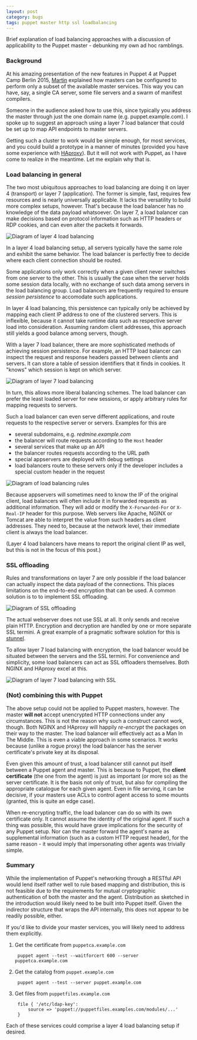 ```yaml
---
layout: post
category: bugs
tags: puppet master http ssl loadbalancing
---
```


Brief explanation of load balancing approaches
with a discussion of applicability to the Puppet
master - debunking my own ad hoc ramblings.

### Background

At his amazing presentation of the new features in Puppet 4 at
Puppet Camp Berlin 2015, [Martin](https://twitter.com/tuxmea)
explained how masters can be configured to perform only a subset of
the available master services. This way you can have, say, a single
CA server, some file servers and a swarm of manifest compilers.

Someone in the audience asked how to use this, since typically you
address the master through just the one domain name (e.g. puppet.example.com).
I spoke up to suggest an approach using a layer 7 load balancer
that could be set up to map API endpoints to master servers.

Getting such a cluster to work would be simple enough, for most services,
and you could build a prototype in a manner of minutes (provided
you have some experience with [HAproxy](http://www.haproxy.org/)).
But it will not work with Puppet, as I have come to realize in the
meantime. Let me explain why that is.

### Load balancing in general

The two most ubiquitous approaches to load balancing are doing it
on layer 4 (transport) or layer 7 (application). The former is simple,
fast, requires few resources and is nearly universally applicable.
It lacks the versatility to build more complex setups, however.
That's because the load balancer has no knowledge of the data payload
whatsoever. On layer 7, a load balancer can make decisions based
on protocol information such as HTTP headers or RDP cookies, and can
even alter the packets it forwards.

![Diagram of layer 4 load balancing](https://cloud.githubusercontent.com/assets/436765/7339436/e8b2b086-ec6e-11e4-9719-83cf13e42235.png)

In a layer 4 load balancing setup, all servers typically have the
same role and exhibit the same behavior. The load balancer is
perfectly free to decide where each client connection should be
routed.

Some applications only work correctly when a given client
never switches from one server to the other. This is usually the case
when the server holds some session data locally, with no exchange
of such data among servers in the load balancing group. Load
balancers are frequently required to ensure *session persistence*
to accomodate such applications.

In layer 4 load balancing, this persistence can typically only be achieved
by mapping each client IP address to one of the clustered servers.
This is inflexible, because it cannot take runtime data such as
respective server load into consideration. Assuming random
client addresses, this approach still yields a good balance among
servers, though.

With a layer 7 load balancer, there are more sophisticated methods
of achieving session persistence. For example, an HTTP load balancer
can inspect the request and response headers passed between clients
and servers. It can store a table of session identifiers that it
finds in cookies. It "knows" which session is kept on which server.

![Diagram of layer 7 load balancing](https://cloud.githubusercontent.com/assets/436765/7339438/e8b63544-ec6e-11e4-9a66-b790178ea586.png)

In turn, this allows more liberal balancing schemes. The load balancer
can prefer the least loaded server for new sessions, or apply
arbitrary rules for mapping requests to servers.

Such a load balancer can even serve different applications,
and route requests to the respective server or servers. Examples for
this are

 * several subdomains, e.g. *redmine.example.com*
  * the balancer will route requests according to the `Host` header
 * several services that make up an API
  * the balancer routes requests according to the URL path
 * special appservers are deployed with debug settings
  * load balancers route to these servers only if
    the developer includes a special custom header in the request

![Diagram of load balancing rules](https://cloud.githubusercontent.com/assets/436765/7339426/82de8f50-ec6e-11e4-9d24-09ffe0c205b0.png)

Because appservers will sometimes need to know the IP of the original
client, load balancers will often include it in forwarded requests
as additional information. They will add or modify the `X-Forwarded-For`
or `X-Real-IP` header for this purpose. Web servers like Apache, NGINX
or Tomcat are able to interpret the value from such headers as client
addresses. They need to, because at the network level, their immediate
client is always the load balancer.

(Layer 4 load balancers have means to report the original client IP
as well, but this is not in the focus of this post.)

### SSL offloading

Rules and transformations on layer 7 are only possible if the load
balancer can actually inspect the data payload of the connections.
This places limitations on the end-to-end encryption that can be used.
A common solution is to to implement SSL offloading.

![Diagram of SSL offloading](https://cloud.githubusercontent.com/assets/436765/7339439/e8b763a6-ec6e-11e4-809b-95684e8ecda3.png)

The actual webserver does not use SSL at all. It only sends and receive
plain HTTP. Encryption and decryption are handled by one or more separate
SSL termini. A great example of a pragmatic software solution for this
is [stunnel](https://www.stunnel.org/).

To allow layer 7 load balancing with encryption, the load balancer would
be situated between the servers and the SSL termini. For convenience and
simplicity, some load balancers can act as SSL offloaders themselves.
Both NGINX and HAproxy excel at this.

![Diagram of layer 7 load balancing with SSL](https://cloud.githubusercontent.com/assets/436765/7339437/e8b3afc2-ec6e-11e4-8b33-0a4bf185bc79.png)

### (Not) combining this with Puppet

The above setup could not be applied to Puppet masters, however. The master
**will not** accept unencrypted HTTP connections under any circumstances.
This is not the reason why such a construct cannot work, though. Both NGINX
and HAproxy will happily *re-encrypt* the packages on their way to the master.
The load balancer will effectively act as a Man In The Middle. This is even a viable approach
in some scenarios. It works because (unlike a rogue proxy) the load balancer
has the server certificate's private key at its disposal.

Even given this amount of trust, a load balancer still cannot put itself
between a Puppet agent and master. This is because to Puppet, the **client
certificate** (the one from the agent) is just as important (or more so)
as the server certificate. It is the basis not only of trust, but also
for compiling the appropriate catalogue for each given agent. Even in
file serving, it can be decisive, if your masters use ACLs to control
agent access to some mounts (granted, this is quite an edge case).

When re-encrypting traffic, the load balancer can do so with its own
certificate only. It cannot assume the identity of the original agent.
If such a thing was possible, this would have grave implications for
the security of any Puppet setup. Nor can the master forward the agent's
name as supplemental information (such as a custom HTTP request header),
for the same reason - it would imply that impersonating other agents
was trivially simple.

### Summary

While the implementation of Puppet's networking through a RESTful API
would lend itself rather well to rule based mapping and distribution,
this is not feasible due to the requirements for mutual cryptographic
authentication of both the master and the agent. Distribution as sketched
in the introduction would likely need to be built into Puppet itself.
Given the indirector structure that wraps the API internally, this does
not appear to be readily possible, either.

If you'd like to divide your master services, you will likely need to
address them explicitly.

1. Get the certificate from `puppetca.example.com`

        puppet agent --test --waitforcert 600 --server puppetca.example.com

2. Get the catalog from `puppet.example.com`

        puppet agent --test --server puppet.example.com

3. Get files from `puppetfiles.example.com`

        file { '/etc/ldap-key':
            source => 'puppet://puppetfiles.examples.com/modules/...'
        }

Each of these services could comprise a layer 4 load balancing setup
if desired.
